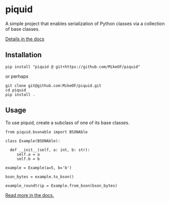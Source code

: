 # piquid

A simple project that enables serialization of Python classes via a collection of base classes.

[Details in the docs](https://mikeof.github.io/piquid/)

## Installation

```
pip install "piquid @ git+https://github.com/MikeOF/piquid"
```

or perhaps

```
git clone git@github.com:MikeOF/piquid.git
cd piquid
pip install .
```

## Usage

To use piquid, create a subclass of one of its base classes.

```
from piquid.bsonable import BSONAble

class Example(BSONAble):

  def __init__(self, a: int, b: str):
     self.a = a
     self.b = b

example = Example(a=5, b='b')

bson_bytes = example.to_bson()

example_roundtrip = Example.from_bson(bson_bytes)
```
[Read more in the docs.](https://mikeof.github.io/piquid/)
